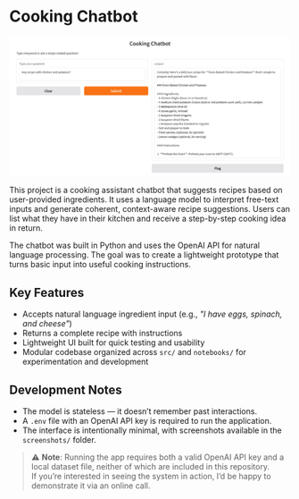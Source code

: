 # Cooking Chatbot

![APP Screenshot](https://github.com/Manuele-T/Chatbot-recipes/blob/main/screenshots/Chatbot.jpg)

This project is a cooking assistant chatbot that suggests recipes based on user-provided ingredients. It uses a language model to interpret free-text inputs and generate coherent, context-aware recipe suggestions. Users can list what they have in their kitchen and receive a step-by-step cooking idea in return.

The chatbot was built in Python and uses the OpenAI API for natural language processing. The goal was to create a lightweight prototype that turns basic input into useful cooking instructions.

## Key Features
- Accepts natural language ingredient input (e.g., *"I have eggs, spinach, and cheese"*)
- Returns a complete recipe with instructions
- Lightweight UI built for quick testing and usability
- Modular codebase organized across `src/` and `notebooks/` for experimentation and development

## Development Notes
- The model is stateless — it doesn’t remember past interactions.
- A `.env` file with an OpenAI API key is required to run the application.
- The interface is intentionally minimal, with screenshots available in the `screenshots/` folder.

> ⚠️ **Note**: Running the app requires both a valid OpenAI API key and a local dataset file, neither of which are included in this repository.  
> If you’re interested in seeing the system in action, I’d be happy to demonstrate it via an online call.
